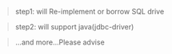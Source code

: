 
> step1: will Re-implement or borrow SQL drive

> step2: will support java(jdbc-driver)

> ...and more...Please advise 